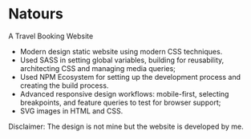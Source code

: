 # Natours

A Travel Booking Website

- Modern design static website using modern CSS techniques.
- Used SASS in setting global variables, building for reusability, architecting CSS and managing media queries;
- Used NPM Ecosystem for setting up the development process and creating the build process.
- Advanced responsive design workflows: mobile-first, selecting breakpoints, and feature queries to test for browser support;
- SVG images in HTML and CSS.

Disclaimer: The design is not mine but the website is developed by me.
